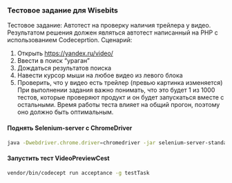 ### Тестовое задание для Wisebits 

Тестовое задание:
Автотест на проверку наличия трейлера у видео.
Результатом решения должен являться автотест написанный на PHP с использованием Codeceprtion.
Сценарий:
1. Открыть https://yandex.ru/video/
2. Ввести в поиск “ураган”
3. Дождаться результатов поиска
4. Навести курсор мыши на любое видео из левого блока
5. Проверить, что у видео есть трейлер (превью картинка изменяется)
   При выполнении задания важно понимать, что это будет 1 из 1000 тестов, которые проверяют продукт и он будет запускаться вместе с остальными. Время работы теста влияет на общий прогон, поэтому оно должно быть оптимальным.

#### Поднять Selenium-server c ChromeDriver
```bash
java -Dwebdriver.chrome.driver=chromedriver -jar selenium-server-standalone-3.141.59.jar
```

#### Запустить тест VideoPreviewCest 
```bash
vendor/bin/codecept run acceptance -g testTask
```
